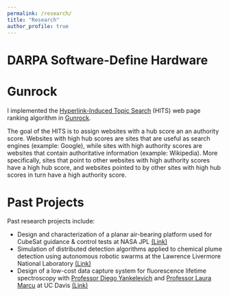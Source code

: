 ```yaml
---
permalink: /research/
title: "Research"
author_profile: true
---
```


# DARPA Software-Define Hardware

# Gunrock

I implemented the [Hyperlink-Induced Topic Search](https://en.wikipedia.org/wiki/HITS_algorithm) (HITS) web page ranking algorithm in [Gunrock](https://github.com/gunrock/gunrock/tree/master/gunrock/app/hits).    

The goal of the HITS is to assign websites with a hub score an an authority score. Websites with high hub scores are sites that are useful as search engines (example: Google), while sites with high authority scores are websites that contain authoritative information (example: Wikipedia). More specifically, sites that point to other websites with high authority scores have a high hub score, and websites pointed to by other sites with high hub scores in turn have a high authority score.

# Past Projects

Past research projects include:
* Design and characterization of a planar air-bearing platform used for CubeSat guidance & control tests at NASA JPL [(Link)](/portfolio/01-JPL)
* Simulation of distributed detection algorithms applied to chemical plume detection using autonomous robotic swarms at the Lawrence Livermore National Laboratory [(Link)](/portfolio/02-llnl_swarm)
* Design of a low-cost data capture system for fluorescence lifetime spectroscopy with [Professor Diego Yankelevich](https://faculty.engineering.ucdavis.edu/yankelevich/) and [Professor Laura Marcu](https://marculab.bme.ucdavis.edu/) at UC Davis [(Link)](/portfolio/05-yankelevich)
